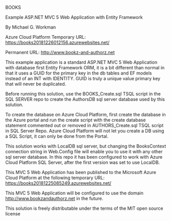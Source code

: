 BOOKS

Example ASP.NET MVC 5 Web Application with Entity Framework

By Michael G. Workman

Azure Cloud Platform Temporary URL: https://books20181226012156.azurewebsites.net/

Permanent URL: http://www.bookz-and-authorz.net

This example application is a standard ASP.NET MVC 5 Web Application with database first Entity Framework ORM,
it is a bit different than normal in that it uses a GUID for the primary key in the db tables and EF models instead
of an INT with IDENTITY. GUID is truly a unique value primary key that will never be duplicated.

Before running this solution, use the BOOKS_Create.sql TSQL script in the SQL SERVER repo to create
the AuthorsDB sql server database used by this solution.

To create the database on Azure Cloud Platform, first create the database in the Azure portal and run the create script
with the create database statement commented out or removed in AUTHORS_Create.sql TSQL script in SQL Server Repo.
Azure Cloud Platform will not let you create a DB using a SQL Script, it can only be done from the Portal.

This solution works with LocalDB sql server, but changing the BooksContext connection string in Web.Config
file will enable you to use it with any other sql server database. In this repo it has been configured to work with
Azure Cloud Platform SQL Server, after the first version was set to use LocalDB.

This MVC 5 Web Application has been published to the Microsoft Azure Cloud Platform at the following
temporary URL: https://books20181225085249.azurewebsites.net/

This MVC 5 Web Application will be configured to use the domain http://www.bookzandauthorz.net in the future.

This solution is freely distributable under the terms of the MIT open source license
